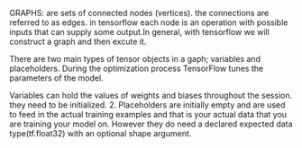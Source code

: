 GRAPHS: are sets of connected nodes (vertices). the connections are referred to as edges. in tensorflow each node is an operation with possible inputs that can supply some output.In general, with tensorflow we will construct a graph and then excute it.

There are two main types of tensor objects in a gaph; variables and placeholders.
During the optimization process TensorFlow tunes the parameters of the model.

Variables can hold the values of weights and biases throughout the session. they need to be initialized.
2. Placeholders are initially empty and are used to feed in the actual training examples and that is your actual data that you are training your model on. However they do need a declared expected data type(tf.float32) with an optional shape argument.
